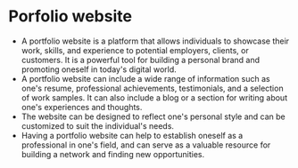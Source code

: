 # Porfolio website

- A portfolio website is a platform that allows individuals to showcase their work, skills, and experience to potential employers, clients, or customers. It is a powerful tool for building a personal brand and promoting oneself in today's digital world. 
- A portfolio website can include a wide range of information such as one's resume, professional achievements, testimonials, and a selection of work samples. It can also include a blog or a section for writing about one's experiences and thoughts. 
- The website can be designed to reflect one's personal style and can be customized to suit the individual's needs. 
- Having a portfolio website can help to establish oneself as a professional in one's field, and can serve as a valuable resource for building a network and finding new opportunities.

